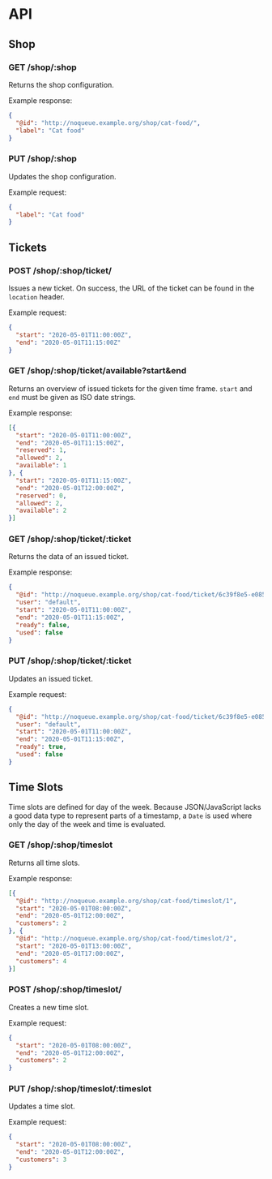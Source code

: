 # API

## Shop

### GET /shop/:shop

Returns the shop configuration.

Example response:

```json
{
  "@id": "http://noqueue.example.org/shop/cat-food/",
  "label": "Cat food"
}
```

### PUT /shop/:shop

Updates the shop configuration.

Example request:

```json
{
  "label": "Cat food"
}
```

## Tickets

### POST /shop/:shop/ticket/

Issues a new ticket.
On success, the URL of the ticket can be found in the `location` header.

Example request:

```json
{
  "start": "2020-05-01T11:00:00Z",
  "end": "2020-05-01T11:15:00Z"
}
```

### GET /shop/:shop/ticket/available?start&end

Returns an overview of issued tickets for the given time frame.
`start` and `end` must be given as ISO date strings. 

Example response:

```json
[{
  "start": "2020-05-01T11:00:00Z",
  "end": "2020-05-01T11:15:00Z",
  "reserved": 1,
  "allowed": 2,
  "available": 1
}, {
  "start": "2020-05-01T11:15:00Z",
  "end": "2020-05-01T12:00:00Z",
  "reserved": 0,
  "allowed": 2,
  "available": 2
}]
```

### GET /shop/:shop/ticket/:ticket

Returns the data of an issued ticket.

Example response:

```json
{
  "@id": "http://noqueue.example.org/shop/cat-food/ticket/6c39f8e5-e085-49d0-a4bc-c4673768c4d2",
  "user": "default",
  "start": "2020-05-01T11:00:00Z",
  "end": "2020-05-01T11:15:00Z",
  "ready": false,
  "used": false
}
```

### PUT /shop/:shop/ticket/:ticket

Updates an issued ticket.

Example request:

```json
{
  "@id": "http://noqueue.example.org/shop/cat-food/ticket/6c39f8e5-e085-49d0-a4bc-c4673768c4d2",
  "user": "default",
  "start": "2020-05-01T11:00:00Z",
  "end": "2020-05-01T11:15:00Z",
  "ready": true,
  "used": false
}
```

## Time Slots

Time slots are defined for day of the week.
Because JSON/JavaScript lacks a good data type to represent parts of a timestamp, a `Date` is used where only the day of the week and time is evaluated.

### GET /shop/:shop/timeslot

Returns all time slots.

Example response:

```json
[{
  "@id": "http://noqueue.example.org/shop/cat-food/timeslot/1",
  "start": "2020-05-01T08:00:00Z",
  "end": "2020-05-01T12:00:00Z",
  "customers": 2
}, {
  "@id": "http://noqueue.example.org/shop/cat-food/timeslot/2",
  "start": "2020-05-01T13:00:00Z",
  "end": "2020-05-01T17:00:00Z",
  "customers": 4
}]
```

### POST /shop/:shop/timeslot/

Creates a new time slot.

Example request:

```json
{
  "start": "2020-05-01T08:00:00Z",
  "end": "2020-05-01T12:00:00Z",
  "customers": 2
}
```

### PUT /shop/:shop/timeslot/:timeslot

Updates a time slot.

Example request:

```json
{
  "start": "2020-05-01T08:00:00Z",
  "end": "2020-05-01T12:00:00Z",
  "customers": 3
}
```

